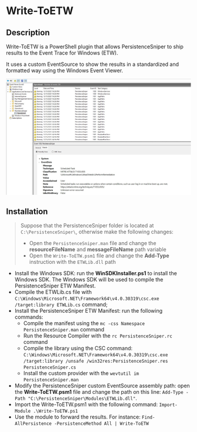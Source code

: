 # Write-ToETW

## Description

Write-ToETW is a PowerShell plugin that allows PersistenceSniper to ship results to the Event Trace for Windows (ETW). 

It uses a custom EventSource to show the results in a standardized and formatted way using the Windows Event Viewer.

![preview](assets/write-toetw.jpeg)

## Installation

> Suppose that the PersistenceSniper folder is located at `C:\PersistenceSniper\`, otherwise make the following changes:
> - Open the `PersistenceSniper.man` file and change the **resourceFileName** and **messageFileName** path variable
> - Open the `Write-ToETW.psm1` file and change the **Add-Type** instruction with the `ETWLib.dll` path

- Install the Windows SDK: run the **WinSDKInstaller.ps1** to install the Windows SDK. The Windows SDK will be used to compile the PersistenceSniper ETW Manifest.
- Compile the ETWLib.cs file with `C:\Windows\Microsoft.NET\Framework64\v4.0.30319\csc.exe /target:library ETWLib.cs` command;
- Install the PersistenceSniper ETW Manifest: run the following commands:
  - Compile the manifest using the `mc -css Namespace PersistenceSniper.man` command
  - Run the Resource Compiler with the `rc PersistenceSniper.rc` command
  - Compile the library using the CSC command: `C:\Windows\Microsoft.NET\Framework64\v4.0.30319\csc.exe /target:library /unsafe /win32res:PersistenceSniper.res PersistenceSniper.cs`
  - Install the custom provider with the `wevtutil im PersistenceSniper.man`
- Modify the PersistenceSniper custom EventSource assembly path: open the **Write-ToETW.psm1** file and change the path on this line: `Add-Type -Path "C:\PersistenceSniper\Modules\ETWLib.dll"`.
- Import the Write-ToETW.psm1 with the following command: `Import-Module .\Write-ToETW.ps1`
- Use the module to forward the results. For instance: `Find-AllPersistence -PersistenceMethod All | Write-ToETW`
